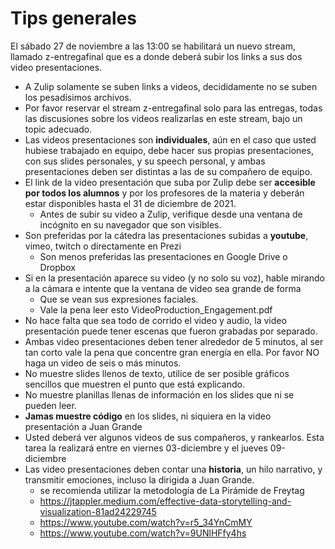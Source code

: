 # Tips generales

El sábado 27 de noviembre a las 13:00 se habilitará un nuevo stream, llamado z-entregafinal que es a donde deberá subir los links a sus dos video presentaciones.

* A Zulip solamente se suben links a videos, decididamente no se suben los pesadísimos archivos.
* Por favor reservar el stream z-entregafinal solo para las entregas, todas las discusiones sobre los videos realizarlas en este stream, bajo un topic adecuado.
* Las videos presentaciones son **individuales**, aún en el caso que usted hubiese trabajado en equipo, debe hacer sus propias presentaciones, con sus slides personales, y su speech personal, y ambas presentaciones deben ser distintas a las de su compañero de equipo.
* El link de la video presentación que suba por Zulip debe ser **accesible por todos los alumnos** y por los profesores de la materia y deberán estar disponibles hasta el 31 de diciembre de 2021.
    * Antes de subir su video a Zulip, verifique desde una ventana de incógnito en su navegador que son visibles.
* Son preferidas por la cátedra las presentaciones subidas a **youtube**, vimeo, twitch o directamente en Prezi
    * Son menos preferidas las presentaciones en Google Drive o Dropbox
* Si en la presentación aparece su video (y no solo su voz), hable mirando a la cámara e intente que la ventana de video sea grande de forma
    * Que se vean sus expresiones faciales.
    * Vale la pena leer esto VideoProduction_Engagement.pdf
* No hace falta que sea todo de corrido el video y audio, la video presentación puede tener escenas que fueron grabadas por separado.
* Ambas video presentaciones deben tener alrededor de 5 minutos, al ser tan corto vale la pena que concentre gran energía en ella. Por favor NO haga un video de seis o más minutos.
* No muestre slides llenos de texto, utilice de ser posible gráficos sencillos que muestren el punto que está explicando.
* No muestre planillas llenas de información en los slides que ni se pueden leer.
* **Jamas muestre código** en los slides, ni siquiera en la video presentación a Juan Grande
* Usted deberá ver algunos videos de sus compañeros, y rankearlos. Esta tarea la realizará entre en viernes 03-diciembre y el jueves 09-diciembre
* Las video presentaciones deben contar una **historia**, un hilo narrativo, y transmitir emociones, incluso la dirigida a Juan Grande.
    * se recomienda utilizar la metodología de La Pirámide de Freytag
    * https://jtappler.medium.com/effective-data-storytelling-and-visualization-81ad24229745
    * https://www.youtube.com/watch?v=r5_34YnCmMY
    * https://www.youtube.com/watch?v=9UNlHFfy4hs
